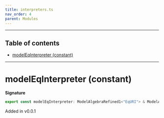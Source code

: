 ```yaml
---
title: interpreters.ts
nav_order: 4
parent: Modules
---
```


---

<h2 class="text-delta">Table of contents</h2>

- [modelEqInterpreter (constant)](#modeleqinterpreter-constant)

---

# modelEqInterpreter (constant)

**Signature**

```ts
export const modelEqInterpreter: ModelAlgebraRefined1<"EqURI"> & ModelAlgebraNewtype1<"EqURI"> & ModelAlgebraUnknown1<"EqURI"> & ModelAlgebraPrimitive1<"EqURI"> & ModelAlgebraIntersection1<"EqURI"> & ModelAlgebraObject1<"EqURI"> & ModelAlgebraTaggedUnions1<"EqURI"> & ModelAlgebraRecursive1<"EqURI"> & ModelAlgebraStrMap1<"EqURI"> & ModelAlgebraSet1<"EqURI"> = ...
```

Added in v0.0.1

